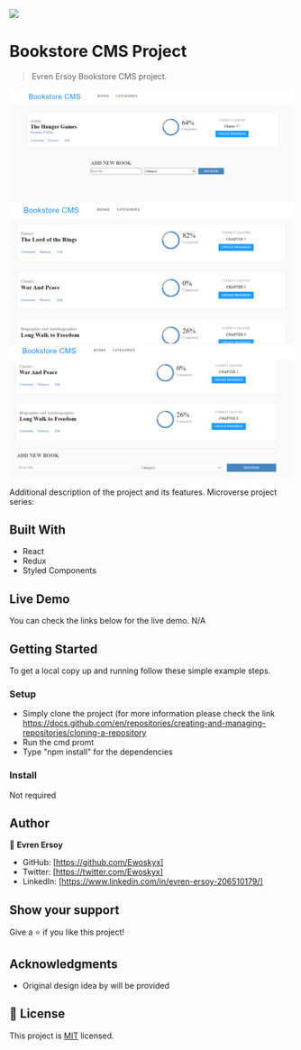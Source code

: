 ![](https://img.shields.io/badge/Microverse-blueviolet)

# Bookstore CMS Project

> Evren Ersoy Bookstore CMS project.

![screenshot](./BookstoreCMS.PNG) <br>
![screenshot-2](./BookstoreCMS3.PNG) <br>
![screenshot-3](./BookstoreCMS4.PNG) <br>

Additional description of the project and its features.
Microverse project series:

## Built With

- React
- Redux
- Styled Components


## Live Demo

You can check the links below for the live demo.
N/A

## Getting Started

To get a local copy up and running follow these simple example steps.

### Setup
- Simply clone the project (for more information please check the link https://docs.github.com/en/repositories/creating-and-managing-repositories/cloning-a-repository
- Run the cmd promt
- Type "npm install" for the dependencies

### Install

Not required



## Author

👤 **Evren Ersoy**

- GitHub: [https://github.com/Ewoskyx]
- Twitter: [https://twitter.com/Ewoskyx]
- LinkedIn: [https://www.linkedin.com/in/evren-ersoy-206510179/]

## Show your support

Give a ⭐️ if you like this project!

## Acknowledgments

- Original design idea by will be provided


## 📝 License
This project is [MIT](./MIT.md) licensed.